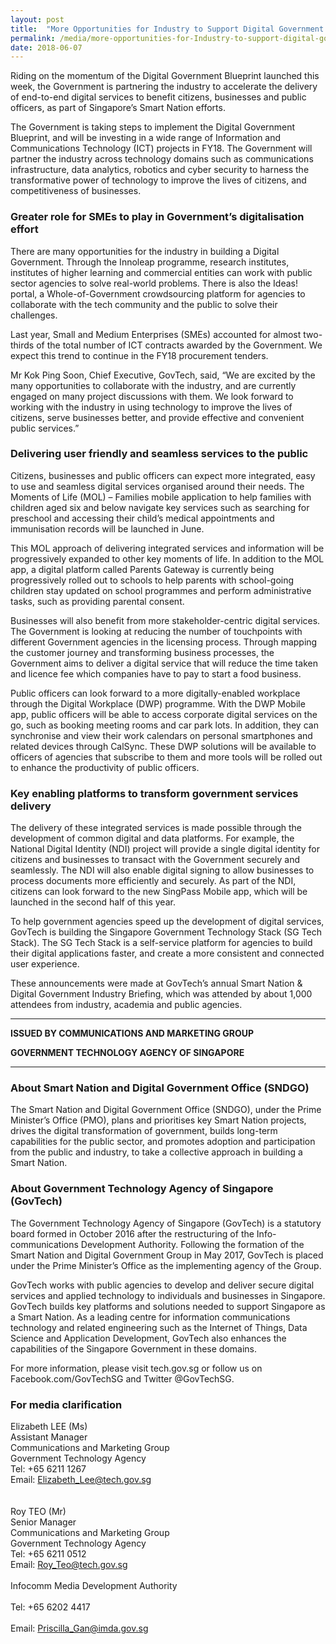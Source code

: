 ```yaml
---
layout: post
title:  "More Opportunities for Industry to Support Digital Government Blueprint Implementation"
permalink: /media/more-opportunities-for-Industry-to-support-digital-government-blueprint
date: 2018-06-07
---
```

Riding on the momentum of the Digital Government Blueprint launched this week, the Government is partnering the industry to accelerate the delivery of end-to-end digital services to benefit citizens, businesses and public officers, as part of Singapore’s Smart Nation efforts.

The Government is taking steps to implement the Digital Government Blueprint, and will be investing in a wide range of Information and Communications Technology (ICT) projects in FY18. The Government will partner the industry across technology domains such as communications infrastructure, data analytics, robotics and cyber security to harness the transformative power of technology to improve the lives of citizens, and competitiveness of businesses.

### **Greater role for SMEs to play in Government’s digitalisation effort**
There are many opportunities for the industry in building a Digital Government. Through the Innoleap programme, research institutes, institutes of higher learning and commercial entities can work with public sector agencies to solve real-world problems. There is also the Ideas! portal, a Whole-of-Government crowdsourcing platform for agencies to collaborate with the tech community and the public to solve their challenges.

Last year, Small and Medium Enterprises (SMEs) accounted for almost two-thirds of the total number of ICT contracts awarded by the Government.  We expect this trend to continue in the FY18 procurement tenders. 
 
Mr Kok Ping Soon, Chief Executive, GovTech, said, “We are excited by the many opportunities to collaborate with the industry, and are currently engaged on many project discussions with them. We look forward to working with the industry in using technology to improve the lives of citizens, serve businesses better, and provide effective and convenient public services.”

### **Delivering user friendly and seamless services to the public**
Citizens, businesses and public officers can expect more integrated, easy to use and seamless digital services organised around their needs.  The Moments of Life (MOL) – Families mobile application to help families with children aged six and below navigate key services such as searching for preschool and accessing their child’s medical appointments and immunisation records will be launched in June. 
 
This MOL approach of delivering integrated services and information will be progressively expanded to other key moments of life.  In addition to the MOL app, a digital platform called Parents Gateway is currently being progressively rolled out to schools to help parents with school-going children stay updated on school programmes and perform administrative tasks, such as providing parental consent.

Businesses will also benefit from more stakeholder-centric digital services. The Government is looking at reducing the number of touchpoints with different Government agencies in the licensing process.  Through mapping the customer journey and transforming business processes, the Government aims to deliver a digital service that will reduce the time taken and licence fee which companies have to pay to start a food business.
 
Public officers can look forward to a more digitally-enabled workplace through the Digital Workplace (DWP) programme.  With the DWP Mobile app, public officers will be able to access corporate digital services on the go, such as booking meeting rooms and car park lots. In addition, they can synchronise and view their work calendars on personal smartphones and related devices through CalSync. These DWP solutions will be available to officers of agencies that subscribe to them and more tools will be rolled out to enhance the productivity of public officers.

### **Key enabling platforms to transform government services delivery**
The delivery of these integrated services is made possible through the development of common digital and data platforms.  For example, the National Digital Identity (NDI) project will provide a single digital identity for citizens and businesses to transact with the Government securely and seamlessly. The NDI will also enable digital signing to allow businesses to process documents more efficiently and securely. As part of the NDI, citizens can look forward to the new SingPass Mobile app, which will be launched in the second half of this year.    
 
To help government agencies speed up the development of digital services, GovTech is building the Singapore Government Technology Stack (SG Tech Stack). The SG Tech Stack is a self-service platform for agencies to build their digital applications faster, and create a more consistent and connected user experience.
 
These announcements were made at GovTech’s annual Smart Nation & Digital Government Industry Briefing, which was attended by about 1,000 attendees from industry, academia and public agencies.

---

**ISSUED BY COMMUNICATIONS AND MARKETING GROUP**

**GOVERNMENT TECHNOLOGY AGENCY OF SINGAPORE**

---

### **About Smart Nation and Digital Government Office (SNDGO)**
The Smart Nation and Digital Government Office (SNDGO), under the Prime Minister’s Office (PMO), plans and prioritises key Smart Nation projects, drives the digital transformation of government, builds long-term capabilities for the public sector, and promotes adoption and participation from the public and industry, to take a collective approach in building a Smart Nation.

### **About Government Technology Agency of Singapore (GovTech)**
The Government Technology Agency of Singapore (GovTech) is a statutory board formed in October 2016 after the restructuring of the Info-communications Development Authority. Following the formation of the Smart Nation and Digital Government Group in May 2017, GovTech is placed under the Prime Minister’s Office as the implementing agency of the Group. 

GovTech works with public agencies to develop and deliver secure digital services and applied technology to individuals and businesses in Singapore. GovTech builds key platforms and solutions needed to support Singapore as a Smart Nation. 
As a leading centre for information communications technology and related engineering such as the Internet of Things, Data Science and Application Development, GovTech also enhances the capabilities of the Singapore Government in these domains. 

For more information, please visit tech.gov.sg or follow us on Facebook.com/GovTechSG and Twitter @GovTechSG.

### **For media clarification**
Elizabeth LEE (Ms)
<br>Assistant Manager
<br>Communications and Marketing Group
<br>Government Technology Agency
<br>Tel: +65 6211 1267 
<br>Email: Elizabeth_Lee@tech.gov.sg
<br>
<br> 
<br>Roy TEO (Mr)
<br>Senior Manager
<br>Communications and Marketing Group
<br>Government Technology Agency
<br>Tel: +65 6211 0512
<br>Email: Roy_Teo@tech.gov.sg
<br><br>Infocomm Media Development Authority
<br><br>Tel: +65 6202 4417
<br><br>Email: Priscilla_Gan@imda.gov.sg 

